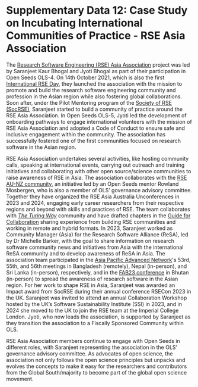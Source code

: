 # Supplementary Data 12: Case Study on Incubating International Communities of Practice - RSE Asia Association

The [Research Software Engineering (RSE) Asia Association](https://rse-asia.github.io/RSE_Asia/) project was led by Saranjeet Kaur Bhogal and Jyoti Bhogal as part of their participation in Open Seeds OLS-4. On 14th October 2021, which is also the first [International RSE Day](https://researchsoftware.org/council/intl-rse-day.html), they launched the association with the mission to promote and build the research software engineering community and profession in the Asian region while also fostering global collaborations. Soon after, under the Pilot Mentoring program of the [Society of RSE (SocRSE)](https://society-rse.org/), Saranjeet started to build a community of practice around the RSE Asia Association. In Open Seeds OLS-5, Jyoti led the development of onboarding pathways to engage international volunteers with the mission of RSE Asia Association and adopted a Code of Conduct to ensure safe and inclusive engagement within the community. The association has successfully fostered one of the first communities focused on research software in the Asian region.

RSE Asia Association undertakes several activities, like hosting community calls, speaking at international events, carrying out outreach and training initiatives and collaborating with other open source/science communities to raise awareness of RSE in Asia. The association collaborates with the [RSE AU-NZ community](https://rse-aunz.org/), an initiative led by an Open Seeds mentor Rowland Mosbergen, who is also a member of OLS’ governance advisory committee. Together they have organized the RSE Asia Australia Unconferences in 2023 and 2024, engaging early career researchers from their respective regions and beyond with skills and practices of RSE. The team collaborates with [*The Turing Way*](https://book.the-turing-way.org/) community and have drafted chapters in the [Guide for Collaboration](https://book.the-turing-way.org/collaboration/collaboration) sharing experience from building RSE communities and working in remote and hybrid formats. In 2023, Saranjeet worked as Community Manager (Asia) for the Research Software Alliance (ReSA), led by Dr Michelle Barker, with the goal to share information on research software community news and initiatives from Asia with the international ReSA community and to develop awareness of ReSA in Asia. The association team participated in the [Asia Pacific Advanced Network](https://apan.net/about/)'s 53rd, 55th, and 56th meetings in Bangladesh (remotely), Nepal (in-person), and Sri Lanka (in-person), respectively, and in the [FAB23 conference](https://fab23.fabevent.org) in Bhutan (in-person) to spread the awareness of research software in the Asian region. For her work to shape RSE in Asia, Saranjeet was awarded an Impact award from SocRSE during their annual conference RSECon 2023 in the UK. Saranjeet was invited to attend an annual Collaboration Workshop hosted by the UK’s Software Sustainability Institute (SSI) in 2023, and in 2024 she moved to the UK to join the RSE team at the Imperial College London. Jyoti, who now leads the association, is supported by Saranjeet as they transition the association to a Fiscally Sponsored Community within OLS.

RSE Asia Association members continue to engage with Open Seeds in different roles, with Saranjeet representing the association in the OLS’ governance advisory committee. As advocates of open science, the association not only follows the open science principles but unpacks and evolves the concepts to make it easy for the researchers and contributors from the Global South/majority to become part of the global open science movement.


